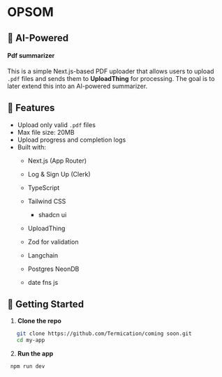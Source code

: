 # OPSOM
## 📄 AI-Powered

#### Pdf summarizer

This is a simple Next.js-based PDF uploader that allows users to upload `.pdf` files and sends them to **UploadThing** for processing. The goal is to later extend this into an AI-powered summarizer.

## 🔧 Features

- Upload only valid `.pdf` files
- Max file size: 20MB
- Upload progress and completion logs
- Built with:
  - Next.js (App Router)
  - Log & Sign Up (Clerk)
  - TypeScript
  - Tailwind CSS
      - shadcn ui

  - UploadThing
  - Zod for validation
  - Langchain
  - Postgres NeonDB
  - date fns js


## 🚀 Getting Started

1. **Clone the repo**

```bash
   git clone https://github.com/Termication/coming soon.git
   cd my-app
```

2. **Run the app**
```bash
 npm run dev
```
